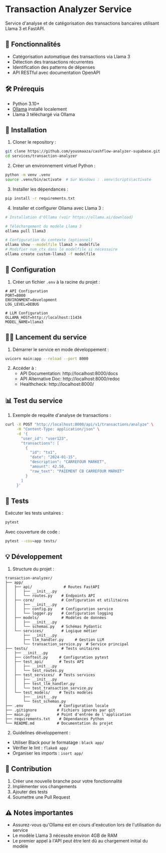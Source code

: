 # Transaction Analyzer Service

Service d'analyse et de catégorisation des transactions bancaires utilisant Llama 3 et FastAPI.

## 🎯 Fonctionnalités

- Catégorisation automatique des transactions via Llama 3
- Détection des transactions récurrentes
- Identification des patterns de dépenses
- API RESTful avec documentation OpenAPI

## 🛠 Prérequis

- Python 3.10+
- [Ollama](https://ollama.ai/) installé localement
- Llama 3 téléchargé via Ollama

## 🚀 Installation

1. Cloner le repository :
```bash
git clone https://github.com/yousmaaza/cashflow-analyzer-supabase.git
cd services/transaction-analyzer
```

2. Créer un environnement virtuel Python :
```bash
python -m venv .venv
source .venv/bin/activate  # Sur Windows : .venv\Scripts\activate
```

3. Installer les dépendances :
```bash
pip install -r requirements.txt
```

4. Installer et configurer Ollama avec Llama 3 :
```bash
# Installation d'Ollama (voir https://ollama.ai/download)

# Téléchargement du modèle Llama 3
ollama pull llama3

# Configuration du contexte (optionnel)
ollama show --modelfile llama3 > modelfile
# Modifier num_ctx dans le modelfile si nécessaire
ollama create custom-llama3 -f modelfile
```

## 📝 Configuration

1. Créer un fichier `.env` à la racine du projet :
```env
# API Configuration
PORT=8000
ENVIRONMENT=development
LOG_LEVEL=DEBUG

# LLM Configuration
OLLAMA_HOST=http://localhost:11434
MODEL_NAME=llama3
```

## 🏃‍♂️ Lancement du service

1. Démarrer le service en mode développement :
```bash
uvicorn main:app --reload --port 8000
```

2. Accéder à :
   - API Documentation: http://localhost:8000/docs
   - API Alternative Doc: http://localhost:8000/redoc
   - Healthcheck: http://localhost:8000/

## 📊 Test du service

1. Exemple de requête d'analyse de transactions :
```bash
curl -X POST "http://localhost:8000/api/v1/transactions/analyze" \
     -H "Content-Type: application/json" \
     -d '{
       "user_id": "user123",
       "transactions": [
         {
           "id": "tx1",
           "date": "2024-01-15",
           "description": "CARREFOUR MARKET",
           "amount": 42.50,
           "raw_text": "PAIEMENT CB CARREFOUR MARKET"
         }
       ]
     }'
```

## 🧪 Tests

Exécuter les tests unitaires :
```bash
pytest
```

Avec couverture de code :
```bash
pytest --cov=app tests/
```

## 💡 Développement

1. Structure du projet :
```
transaction-analyzer/
├── app/
│   ├── api/              # Routes FastAPI
│   │   ├── __init__.py
│   │   └── routes.py    # Endpoints API
│   ├── core/            # Configuration et utilitaires
│   │   ├── __init__.py
│   │   ├── config.py    # Configuration service
│   │   └── logger.py    # Configuration logging
│   ├── models/          # Modèles de données
│   │   ├── __init__.py
│   │   └── schemas.py   # Schémas Pydantic
│   └── services/        # Logique métier
│       ├── __init__.py
│       ├── llm_handler.py     # Gestion LLM
│       └── transaction_service.py  # Service principal
├── tests/               # Tests unitaires
│   ├── __init__.py
│   ├── conftest.py     # Configuration pytest
│   ├── test_api/       # Tests API
│   │   ├── __init__.py
│   │   └── test_routes.py
│   ├── test_services/  # Tests services
│   │   ├── __init__.py
│   │   ├── test_llm_handler.py
│   │   └── test_transaction_service.py
│   └── test_models/    # Tests modèles
│       ├── __init__.py
│       └── test_schemas.py
├── .env                # Configuration locale
├── .gitignore         # Fichiers ignorés par git
├── main.py            # Point d'entrée de l'application
├── requirements.txt    # Dépendances Python
└── README.md          # Documentation du projet
```

2. Guidelines développement :
- Utiliser Black pour le formatage : `black app/`
- Vérifier le lint : `flake8 app/`
- Organiser les imports : `isort app/`

## 🤝 Contribution

1. Créer une nouvelle branche pour votre fonctionnalité
2. Implémenter vos changements
3. Ajouter des tests
4. Soumettre une Pull Request

## ⚠️ Notes importantes

- Assurez-vous qu'Ollama est en cours d'exécution lors de l'utilisation du service
- Le modèle Llama 3 nécessite environ 4GB de RAM
- Le premier appel à l'API peut être lent dû au chargement initial du modèle